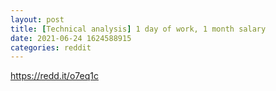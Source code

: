```yaml
--- 
layout: post 
title: [Technical analysis] 1 day of work, 1 month salary 
date: 2021-06-24 1624588915 
categories: reddit 
--- 
```

https://redd.it/o7eq1c